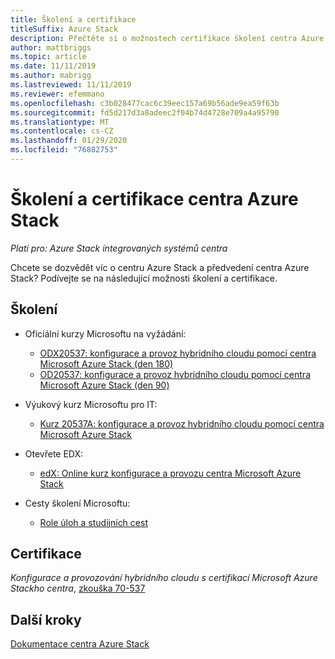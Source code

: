 ```yaml
---
title: Školení a certifikace
titleSuffix: Azure Stack
description: Přečtěte si o možnostech certifikace školení centra Azure Stack.
author: mattbriggs
ms.topic: article
ms.date: 11/11/2019
ms.author: mabrigg
ms.lastreviewed: 11/11/2019
ms.reviewer: efemmano
ms.openlocfilehash: c3b028477cac6c39eec157a69b56ade9ea59f63b
ms.sourcegitcommit: fd5d217d3a8adeec2f04b74d4728e709a4a95790
ms.translationtype: MT
ms.contentlocale: cs-CZ
ms.lasthandoff: 01/29/2020
ms.locfileid: "76882753"
---
```

# <a name="azure-stack-hub-training-and-certification"></a>Školení a certifikace centra Azure Stack

*Platí pro: Azure Stack integrovaných systémů centra*

Chcete se dozvědět víc o centru Azure Stack a předvedení centra Azure Stack? Podívejte se na následující možnosti školení a certifikace.

## <a name="training"></a>Školení

- Oficiální kurzy Microsoftu na vyžádání:
   - [ODX20537: konfigurace a provoz hybridního cloudu pomocí centra Microsoft Azure Stack (den 180)](https://www.microsoft.com/learning/course.aspx?cid=ODX20537)
   - [OD20537: konfigurace a provoz hybridního cloudu pomocí centra Microsoft Azure Stack (den 90)](https://www.microsoft.com/learning/course.aspx?cid=OD20537)

- Výukový kurz Microsoftu pro IT:
   - [Kurz 20537A: konfigurace a provoz hybridního cloudu pomocí centra Microsoft Azure Stack](https://aka.ms/azsmoc)

- Otevřete EDX:
   - [edX: Online kurz konfigurace a provozu centra Microsoft Azure Stack](https://aka.ms/AzureStackMOOC)
   
- Cesty školení Microsoftu:
   - [Role úloh a studijních cest](https://azure.microsoft.com/training/learning-paths/)

## <a name="certification"></a>Certifikace

*Konfigurace a provozování hybridního cloudu s certifikací Microsoft Azure Stackho centra*, [zkouška 70-537](https://www.microsoft.com/learning/exam-70-537.aspx)

## <a name="next-steps"></a>Další kroky

[Dokumentace centra Azure Stack](/azure-stack/operator)
